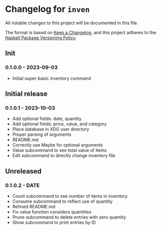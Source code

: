 # Changelog for `inven`

All notable changes to this project will be documented in this file.

The format is based on [Keep a Changelog](https://keepachangelog.com/en/1.0.0/),
and this project adheres to the
[Haskell Package Versioning Policy](https://pvp.haskell.org/).

## Init

### 0.1.0.0 - 2023-09-03

- Initial super-basic inventory command

## Initial release

### 0.1.0.1 - 2023-10-03

- Add optional fields: date, quantity
- Add optional fields: price, value, and category
- Place database in XDG user directory
- Proper parsing of arguments
- README.md
- Correctly use Maybe for optional arguments
- Value subcommand to see total value of items
- Edit subcommand to directly change inventory file

## Unreleased

### 0.1.0.2 - DATE

- Count subcommand to see number of items in inventory
- Consume subcommand to reflect use of quantity
- Refined README.md
- Fix value function considers quantities
- Prune subcommand to delete entries with zero quantity
- Show subcommand to print entries by ID
